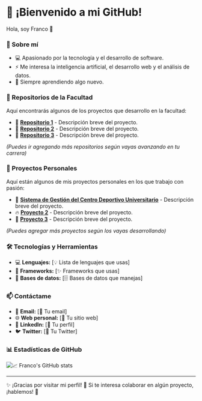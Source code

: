 # 🚀 ¡Bienvenido a mi GitHub!

Hola, soy Franco 👋  

### 📌 Sobre mí  
- 💻 Apasionado por la tecnología y el desarrollo de software.  
- ⚡ Me interesa la inteligencia artificial, el desarrollo web y el análisis de datos.  
- 🎯 Siempre aprendiendo algo nuevo.  

### 🏫 Repositorios de la Facultad  
Aquí encontrarás algunos de los proyectos que desarrollo en la facultad:  

- 📘 **[Repositorio 1](URL_DEL_REPO)** - Descripción breve del proyecto.  
- 📗 **[Repositorio 2](URL_DEL_REPO)** - Descripción breve del proyecto.  
- 📙 **[Repositorio 3](URL_DEL_REPO)** - Descripción breve del proyecto.  

*(Puedes ir agregando más repositorios según vayas avanzando en tu carrera)*  

### 🌟 Proyectos Personales  
Aquí están algunos de mis proyectos personales en los que trabajo con pasión:  

- 🚀 **[Sistema de Gestión del Centro Deportivo Universitario](https://github.com/juampiconejera/CentroEventos)** - Descripción breve del proyecto.  
- 🔥 **[Proyecto 2](URL_DEL_PROYECTO)** - Descripción breve del proyecto.  
- 🎨 **[Proyecto 3](URL_DEL_PROYECTO)** - Descripción breve del proyecto.  

*(Puedes agregar más proyectos según los vayas desarrollando)*  

### 🛠️ Tecnologías y Herramientas  
- 💻 **Lenguajes:** [💡 Lista de lenguajes que usas]  
- 🚀 **Frameworks:** [✨ Frameworks que usas]  
- 💾 **Bases de datos:** [🗄️ Bases de datos que manejas]  

### 📫 Contáctame  
- 📧 **Email:** [📩 Tu email]  
- 🌐 **Web personal:** [🔗 Tu sitio web]  
- 💼 **LinkedIn:** [🔗 Tu perfil]  
- 🐦 **Twitter:** [🔗 Tu Twitter]  

### 📊 Estadísticas de GitHub  
![📈 Franco's GitHub stats](https://github-readme-stats.vercel.app/api?username=franndogil&show_icons=true&theme=radical)  

---

✨ ¡Gracias por visitar mi perfil! 🌟 Si te interesa colaborar en algún proyecto, ¡hablemos! 🚀  
